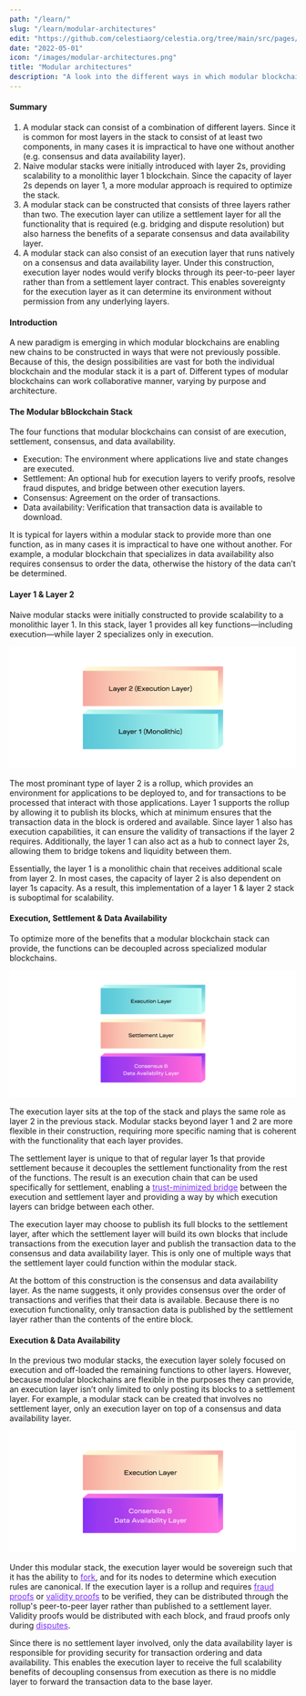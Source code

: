 ```yaml
---
path: "/learn/"
slug: "/learn/modular-architectures"
edit: "https://github.com/celestiaorg/celestia.org/tree/main/src/pages/markdown-pages/learn/modular-architectures.md"
date: "2022-05-01"
icon: "/images/modular-architectures.png"
title: "Modular architectures"
description: "A look into the different ways in which modular blockchains can be interconnected."
---
```


<head>
  <meta name="twitter:card" content="summary_large_image">
  <meta name="twitter:site" content="@CelestiaOrg">
  <meta name="twitter:creator" content="@likebeckett">
  <meta name="twitter:title" content="Modular Scalability">
  <meta name="twitter:description" content="A new paradigm is emerging in which modular blockchains are enabling new chains to be constructed in ways that were not previously possible.">
  <meta name="twitter:image" content="https://raw.githubusercontent.com/celestiaorg/celestia.org/main/src/pages/markdown-pages/learn/images/learn-modular-twitter-card.png">
</head>

#### Summary
1. A modular stack can consist of a combination of different layers. Since it is common for most layers in the stack to consist of at least two components, in many cases it is impractical to have one without another (e.g. consensus and data availability layer).
2. Naive modular stacks were initially introduced with layer 2s, providing scalability to a monolithic layer 1 blockchain. Since the capacity of layer 2s depends on layer 1, a more modular approach is required to optimize the stack.
3. A modular stack can be constructed that consists of three layers rather than two. The execution layer can utilize a settlement layer for all the functionality that is required (e.g. bridging and dispute resolution) but also harness the benefits of a separate consensus and data availability layer.
4. A modular stack can also consist of an execution layer that runs natively on a consensus and data availability layer. Under this construction, execution layer nodes would verify blocks through its peer-to-peer layer rather than from a settlement layer contract. This enables sovereignty for the execution layer as it can determine its environment without permission from any underlying layers.


#### Introduction

A new paradigm is emerging in which modular blockchains are enabling new chains to be constructed in ways that were not previously possible. Because of this, the design possibilities are vast for both the individual blockchain and the modular stack it is a part of. Different types of modular blockchains can work collaborative manner, varying by purpose and architecture.

#### The Modular bBlockchain Stack

The four functions that modular blockchains can consist of are execution, settlement, consensus, and data availability. 

- Execution: The environment where applications live and state changes are executed.
- Settlement: An optional hub for execution layers to verify proofs, resolve fraud disputes, and bridge between other execution layers.
- Consensus: Agreement on the order of transactions.
- Data availability: Verification that transaction data is available to download.

It is typical for layers within a modular stack to provide more than one function, as in many cases it is impractical to have one without another. For example, a modular blockchain that specializes in data availability also requires consensus to order the data, otherwise the history of the data can’t be determined.

#### Layer 1 & Layer 2

Naive modular stacks were initially constructed to provide scalability to a monolithic layer 1. In this stack, layer 1 provides all key functions—including execution—while layer 2 specializes only in execution.

![GATSBY_EMPTY_ALT](./images/execution-layer+monolithic.png)

The most prominant type of layer 2 is a rollup, which provides an environment for applications to be deployed to, and for transactions to be processed that interact with those applications. Layer 1 supports the rollup by allowing it to publish its blocks, which at minimum ensures that the transaction data in the block is ordered and available. Since layer 1 also has execution capabilities, it can ensure the validity of transactions if the layer 2 requires. Additionally, the layer 1 can also act as a hub to connect layer 2s, allowing them to bridge tokens and liquidity between them.

Essentially, the layer 1 is a monolithic chain that receives additional scale from layer 2. In most cases, the capacity of layer 2 is also dependent on layer 1s capacity. As a result, this implementation of a layer 1 & layer 2 stack is suboptimal for scalability.

#### Execution, Settlement & Data Availability

To optimize more of the benefits that a modular blockchain stack can provide, the functions can be decoupled across specialized modular blockchains.

![GATSBY_EMPTY_ALT](./images/three-layer-stack.png)

The execution layer sits at the top of the stack and plays the same role as layer 2 in the previous stack. Modular stacks beyond layer 1 and 2 are more flexible in their construction, requiring more specific naming that is coherent with the functionality that each layer provides.

The settlement layer is unique to that of regular layer 1s that provide settlement because it decouples the settlement functionality from the rest of the functions. The result is an execution chain that can be used specifically for settlement, enabling a <a href="https://celestia.org/glossary/trust-minimized-bridge" target="_blank" rel="noopener noreferrer" style="color:#7B2BF9;">trust-minimized bridge</a> between the execution and settlement layer and providing a way by which execution layers can bridge between each other.

The execution layer may choose to publish its full blocks to the settlement layer, after which the settlement layer will build its own blocks that include transactions from the execution layer and publish the transaction data to the consensus and data availability layer. This is only one of multiple ways that the settlement layer could function within the modular stack.

At the bottom of this construction is the consensus and data availability layer. As the name suggests, it only provides consensus over the order of transactions and verifies that their data is available. Because there is no execution functionality, only transaction data is published by the settlement layer rather than the contents of the entire block. 

#### Execution & Data Availability

In the previous two modular stacks, the execution layer solely focused on execution and off-loaded the remaining functions to other layers. However, because modular blockchains are flexible in the purposes they can provide, an execution layer isn’t only limited to only posting its blocks to a settlement layer. For example, a modular stack can be created that involves no settlement layer, only an execution layer on top of a consensus and data availability layer.

![GATSBY_EMPTY_ALT](./images/execution+consensus-layer.png)

Under this modular stack, the execution layer would be sovereign such that it has the ability to <a href="https://celestia.org/glossary/fork" target="_blank" rel="noopener noreferrer" style="color:#7B2BF9;">fork</a>, and for its nodes to determine which execution rules are canonical. If the execution layer is a rollup and requires <a href="https://celestia.org/glossary/state-transition-fraud-proof" target="_blank" rel="noopener noreferrer" style="color:#7B2BF9;">fraud proofs</a> or <a href="https://celestia.org/glossary/validity-proof" target="_blank" rel="noopener noreferrer" style="color:#7B2BF9;">validity proofs</a> to be verified, they can be distributed through the rollup's peer-to-peer layer rather than published to a settlement layer. Validity proofs would be distributed with each block, and fraud proofs only during <a href="https://celestia.org/glossary/dispute-resolution" target="_blank" rel="noopener noreferrer" style="color:#7B2BF9;">disputes</a>.

Since there is no settlement layer involved, only the data availability layer is responsible for providing security for transaction ordering and data availability. This enables the execution layer to receive the full scalability benefits of decoupling consensus from execution as there is no middle layer to forward the transaction data to the base layer.
